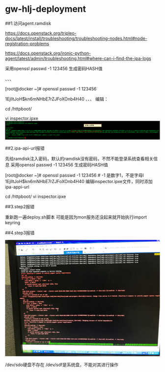 # gw-hlj-deployment

##1.访问agent.ramdisk

https://docs.openstack.org/tripleo-docs/latest/install/troubleshooting/troubleshooting-nodes.html#node-registration-problems

https://docs.openstack.org/ironic-python-agent/latest/admin/troubleshooting.html#where-can-i-find-the-ipa-logs

采用openssl passwd -1 123456 生成密码HASH值

、、、

[root@docker ~]# openssl passwd -1 123456


$1$EjlltJoH$kn6mNHbE7rZJFoXOnb4H40
、、、
编辑：

cd /httpboot/

vi inspector.ipxe
![](/assets/inspector.png)


##2.ipa-api-url报错

先给ramdisk注入密码，默认的ramdisk没有密码，不然不能登录系统查看相关信息
采用openssl passwd -1 123456 生成密码HASH值

[root@docker ~]# openssl passwd -1 123456  # -1 是数字1，不是字母l
$1$EjlltJoH$kn6mNHbE7rZJFoXOnb4H40
编辑inspector.ipxe文件，同时添加ipa-appi-url

cd /httpboot/
vi inspector.ipxe 

##3.step2报错

重新跑一遍deploy.sh脚本
可能是因为mon服务还没起来就开始执行import keyring

##4.step3报错

![](/assets/step3.jpeg)

/dev/sdo硬盘不存在
/dev/sdf是系统盘，不能对其进行操作